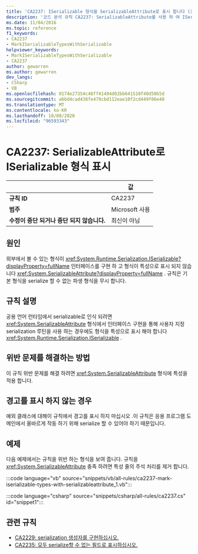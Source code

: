 ```yaml
---
title: 'CA2237: ISerializable 형식을 SerializableAttribute로 표시 합니다 (코드 분석).'
description: '코드 분석 규칙 CA2237: SerializableAttribute를 사용 하 여 ISerializable 형식 표시에 대해 알아봅니다.'
ms.date: 11/04/2016
ms.topic: reference
f1_keywords:
- CA2237
- MarkISerializableTypesWithSerializable
helpviewer_keywords:
- MarkISerializableTypesWithSerializable
- CA2237
author: gewarren
ms.author: gewarren
dev_langs:
- CSharp
- VB
ms.openlocfilehash: 0174e27354c48ff41494d02bb641510f40d50b5d
ms.sourcegitcommit: a6bd4cad438fe479cbd112eae10f2cd449f06e40
ms.translationtype: MT
ms.contentlocale: ko-KR
ms.lasthandoff: 10/08/2020
ms.locfileid: "96593343"
---
```

# <a name="ca2237-mark-iserializable-types-with-serializableattribute"></a>CA2237: SerializableAttribute로 ISerializable 형식 표시

| | 값 |
|-|-|
| **규칙 ID** |CA2237|
| **범주** |Microsoft 사용|
| **수정이 중단 되거나 중단 되지 않습니다.** |최신이 아님|

## <a name="cause"></a>원인

외부에서 볼 수 있는 형식이 <xref:System.Runtime.Serialization.ISerializable?displayProperty=fullName> 인터페이스를 구현 하 고 형식이 특성으로 표시 되지 않습니다 <xref:System.SerializableAttribute?displayProperty=fullName> . 규칙은 기본 형식을 serialize 할 수 없는 파생 형식을 무시 합니다.

## <a name="rule-description"></a>규칙 설명

공용 언어 런타임에서 serializable로 인식 되려면 <xref:System.SerializableAttribute> 형식에서 인터페이스 구현을 통해 사용자 지정 serialization 루틴을 사용 하는 경우에도 형식을 특성으로 표시 해야 합니다 <xref:System.Runtime.Serialization.ISerializable> .

## <a name="how-to-fix-violations"></a>위반 문제를 해결하는 방법

이 규칙 위반 문제를 해결 하려면 <xref:System.SerializableAttribute> 형식에 특성을 적용 합니다.

## <a name="when-to-suppress-warnings"></a>경고를 표시 하지 않는 경우

예외 클래스에 대해이 규칙에서 경고를 표시 하지 마십시오 .이 규칙은 응용 프로그램 도메인에서 올바르게 작동 하기 위해 serialize 할 수 있어야 하기 때문입니다.

## <a name="example"></a>예제

다음 예제에서는 규칙을 위반 하는 형식을 보여 줍니다. 규칙을 <xref:System.SerializableAttribute> 충족 하려면 특성 줄의 주석 처리를 제거 합니다.

:::code language="vb" source="snippets/vb/all-rules/ca2237-mark-iserializable-types-with-serializableattribute_1.vb":::

:::code language="csharp" source="snippets/csharp/all-rules/ca2237.cs" id="snippet1":::

## <a name="related-rules"></a>관련 규칙

- [CA2229: serialization 생성자를 구현하십시오.](ca2229.md)
- [CA2235: 모두 serialize할 수 없는 필드로 표시하십시오.](ca2235.md)
